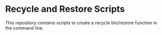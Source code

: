 # Recycle and Restore Scripts
This repository contains scripts to create a recycle bin/restore function in the command line. 
